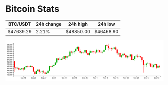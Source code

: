 # Bitcoin Stats

BTC/USDT|24h change|24h high|24h low|
|---|---|---|---|
|$47639.29|2.21%|$48850.00|$46468.90|

<img src="./chart.svg">
